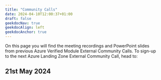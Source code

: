 ```yaml
---
title: "Community Calls"
date: 2024-04-10T12:00:37+01:00
draft: false
geekdocNav: true
geekdocAlign: left
geekdocAnchor: true
---
```



On this page you will find the meeting recordings and PowerPoint slides from previous Azure Verified Module External Community Calls.
To sign-up to the next Azure Landing Zone External Community Call, head to:<placeholder>


## 21st May 2024
